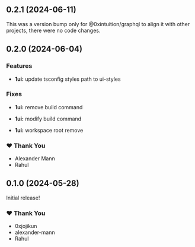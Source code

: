 ## 0.2.1 (2024-06-11)

This was a version bump only for @0xintuition/graphql to align it with other projects, there were no code changes.

## 0.2.0 (2024-06-04)

### Features

- **1ui:** update tsconfig styles path to ui-styles

### Fixes

- **1ui:** remove build command

- **1ui:** modify build command

- **1ui:** workspace root remove

### ❤️ Thank You

- Alexander Mann
- Rahul

## 0.1.0 (2024-05-28)

Initial release!

### ❤️ Thank You

- 0xjojikun
- alexander-mann
- Rahul
